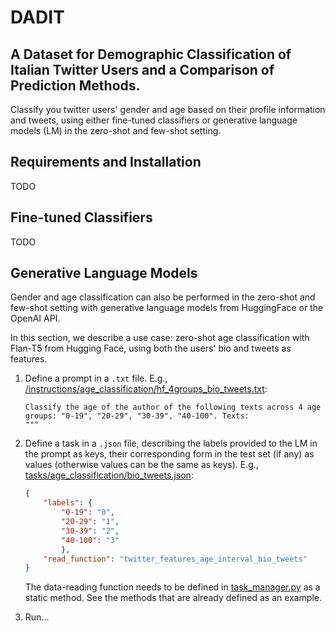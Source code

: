 # DADIT
## A Dataset for Demographic Classification of Italian Twitter Users and a Comparison of Prediction Methods.

Classify you twitter users' gender and age based on their profile information and tweets, using either fine-tuned classifiers or generative language models (LM) in the zero-shot and few-shot setting.

## Requirements and Installation

TODO

## Fine-tuned Classifiers

TODO


## Generative Language Models

Gender and age classification can also be performed in the zero-shot and few-shot setting with generative language models from HuggingFace or the OpenAI API.

In this section, we describe a use case: zero-shot age classification with Flan-T5 from Hugging Face, using both the users' bio and tweets as features.

1. Define a prompt in a `.txt` file. E.g., [/instructions/age_classification/hf_4groups_bio_tweets.txt](/instructions/age_classification/hf_4groups_bio_tweets.txt):
    ```
    Classify the age of the author of the following texts across 4 age groups: "0-19", "20-29", "30-39", "40-100". Texts:
    """
    ```

2. Define a task in a `.json` file, describing the labels provided to the LM in the prompt as keys, their corresponding form in the test set (if any) as values (otherwise values can be the same as keys). E.g., [tasks/age_classification/bio_tweets.json](tasks/age_classification/bio_tweets.json):

    ```json
    {
        "labels": {
            "0-19": "0",
            "20-29": "1",
            "30-39": "2",
            "40-100": "3"
            },
        "read_function": "twitter_features_age_interval_bio_tweets"
    }
    ```
    The data-reading function needs to be defined in [task_manager.py](task_manager.py) as a static method. See the methods that are already defined as an example.
3. Run...











